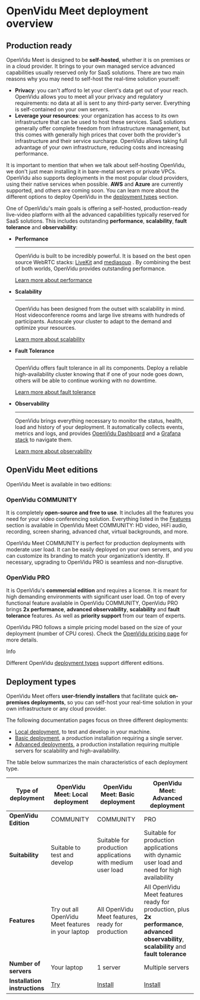 # OpenVidu Meet deployment overview

## Production ready

OpenVidu Meet is designed to be **self-hosted**, whether it is on premises or in a cloud provider. It brings to your own managed service advanced capabilities usually reserved only for SaaS solutions. There are two main reasons why you may need to self-host the real-time solution yourself:

- **Privacy**: you can't afford to let your client's data get out of your reach. OpenVidu allows you to meet all your privacy and regulatory requirements: no data at all is sent to any third-party server. Everything is self-contained on your own servers.
- **Leverage your resources**: your organization has access to its own infrastructure that can be used to host these services. SaaS solutions generally offer complete freedom from infrastructure management, but this comes with generally high prices that cover both the provider's infrastructure and their service surcharge. OpenVidu allows taking full advantage of your own infrastructure, reducing costs and increasing performance.

It is important to mention that when we talk about self-hosting OpenVidu, we don't just mean installing it in bare-metal servers or private VPCs. OpenVidu also supports deployments in the most popular cloud providers, using their native services when possible. **AWS** and **Azure** are currently supported, and others are coming soon. You can learn more about the different options to deploy OpenVidu in the [deployment types](../../../docs/self-hosting/deployment-types/) section.

One of OpenVidu's main goals is offering a self-hosted, production-ready live-video platform with all the advanced capabilities typically reserved for SaaS solutions. This includes outstanding **performance**, **scalability**, **fault tolerance** and **observability**:

- **Performance**

  ______________________________________________________________________

  OpenVidu is built to be incredibly powerful. It is based on the best open source WebRTC stacks: [LiveKit](https://livekit.io/) and [mediasoup](https://mediasoup.org/) . By combining the best of both worlds, OpenVidu provides outstanding performance.

  [Learn more about performance](../../../docs/self-hosting/production-ready/performance/)

- **Scalability**

  ______________________________________________________________________

  OpenVidu has been designed from the outset with scalability in mind. Host videoconference rooms and large live streams with hundreds of participants. Autoscale your cluster to adapt to the demand and optimize your resources.

  [Learn more about scalability](../../../docs/self-hosting/production-ready/scalability/)

- **Fault Tolerance**

  ______________________________________________________________________

  OpenVidu offers fault tolerance in all its components. Deploy a reliable high-availability cluster knowing that if one of your node goes down, others will be able to continue working with no downtime.

  [Learn more about fault tolerance](../../../docs/self-hosting/production-ready/fault-tolerance/)

- **Observability**

  ______________________________________________________________________

  OpenVidu brings everything necessary to monitor the status, health, load and history of your deployment. It automatically collects events, metrics and logs, and provides [OpenVidu Dashboard](../../../docs/self-hosting/production-ready/observability/openvidu-dashboard/) and a [Grafana stack](../../../docs/self-hosting/production-ready/observability/grafana-stack/) to navigate them.

  [Learn more about observability](../../../docs/self-hosting/production-ready/observability/)

## OpenVidu Meet editions

OpenVidu Meet is available in two editions:

### OpenVidu COMMUNITY

It is completely **open-source and free to use**. It includes all the features you need for your video conferencing solution. Everything listed in the [Features](../../#features) section is available in OpenVidu Meet COMMUNITY: HD video, HiFi audio, recording, screen sharing, advanced chat, virtual backgrounds, and more.

OpenVidu Meet COMMUNITY is perfect for production deployments with moderate user load. It can be easily deployed on your own servers, and you can customize its branding to match your organization’s identity. If necessary, upgrading to OpenVidu PRO is seamless and non-disruptive.

### OpenVidu PRO

It is OpenVidu's **commercial edition** and requires a license. It is meant for high demanding environments with significant user load. On top of every functional feature available in OpenVidu COMMUNITY, OpenVidu PRO brings **2x performance**, **advanced observability**, **scalability** and **fault tolerance** features. As well as **priority support** from our team of experts.

OpenVidu PRO follows a simple pricing model based on the size of your deployment (number of CPU cores). Check the [OpenVidu pricing page](https://openvidu.io/pricing) for more details.

Info

Different OpenVidu [deployment types](#deployment-types) support different editions.

## Deployment types

OpenVidu Meet offers **user-friendly installers** that facilitate quick **on-premises deployments**, so you can self-host your real-time solution in your own infrastructure or any cloud provider.

The following documentation pages focus on three different deployments:

- [Local deployment](../local/), to test and develop in your machine.
- [Basic deployment](../basic/), a production installation requiring a single server.
- [Advanced deployments](../advanced/), a production installation requiring multiple servers for scalability and high-availability.

The table below summarizes the main characteristics of each deployment type.

| Type of deployment            | **OpenVidu Meet: Local deployment**               | **OpenVidu Meet: Basic deployment**                        | **OpenVidu Meet: Advanced deployment**                                                                                                        |
| ----------------------------- | ------------------------------------------------- | ---------------------------------------------------------- | --------------------------------------------------------------------------------------------------------------------------------------------- |
| **OpenVidu Edition**          | COMMUNITY                                         | COMMUNITY                                                  | PRO                                                                                                                                           |
| **Suitability**               | Suitable to test and develop                      | Suitable for production applications with medium user load | Suitable for production applications with dynamic user load and need for high availability                                                    |
| **Features**                  | Try out all OpenVidu Meet features in your laptop | All OpenVidu Meet features, ready for production           | All OpenVidu Meet features ready for production, plus **2x performance**, **advanced observability**, **scalability** and **fault tolerance** |
| **Number of servers**         | Your laptop                                       | 1 server                                                   | Multiple servers                                                                                                                              |
| **Installation instructions** | [Try](../local/)                                  | [Install](../basic/)                                       | [Install](../advanced/)                                                                                                                       |
